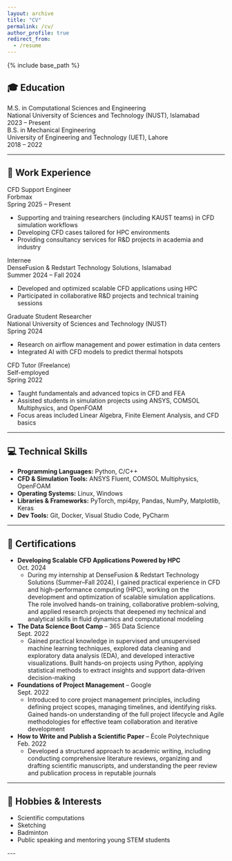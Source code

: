 ```yaml
---
layout: archive
title: "CV"
permalink: /cv/
author_profile: true
redirect_from:
  - /resume
---
```


{% include base_path %}

## <span class="cv-icon">🎓</span> Education

<div class="cv-section">
  <div class="cv-item">
    <div class="cv-item-title">M.S. in Computational Sciences and Engineering</div>
    <div class="cv-item-meta">
      National University of Sciences and Technology (NUST), Islamabad<br>
      <span class="cv-item-date">2023 – Present</span>
    </div>
  </div>

  <div class="cv-item">
    <div class="cv-item-title">B.S. in Mechanical Engineering</div>
    <div class="cv-item-meta">
      University of Engineering and Technology (UET), Lahore<br>
      <span class="cv-item-date">2018 – 2022</span>
    </div>
  </div>
</div>

---

## <span class="cv-icon">💼</span> Work Experience

<div class="cv-section">

  <div class="cv-item">
    <div class="cv-item-title">CFD Support Engineer</div>
    <div class="cv-item-meta">
      Forbmax<br>
      <span class="cv-item-date">Spring 2025 – Present</span>
    </div>
    <ul>
      <li>Supporting and training researchers (including KAUST teams) in CFD simulation workflows</li>
      <li>Developing CFD cases tailored for HPC environments</li>
      <li>Providing consultancy services for R&D projects in academia and industry</li>
    </ul>
  </div>

  <div class="cv-item">
    <div class="cv-item-title">Internee</div>
    <div class="cv-item-meta">
      DenseFusion & Redstart Technology Solutions, Islamabad<br>
      <span class="cv-item-date">Summer 2024 – Fall 2024</span>
    </div>
    <ul>
      <li>Developed and optimized scalable CFD applications using HPC</li>
      <li>Participated in collaborative R&D projects and technical training sessions</li>
    </ul>
  </div>

  <div class="cv-item">
    <div class="cv-item-title">Graduate Student Researcher</div>
    <div class="cv-item-meta">
      National University of Sciences and Technology (NUST)<br>
      <span class="cv-item-date">Spring 2024</span>
    </div>
    <ul>
      <li>Research on airflow management and power estimation in data centers</li>
      <li>Integrated AI with CFD models to predict thermal hotspots</li>
    </ul>
  </div>

  <div class="cv-item">
    <div class="cv-item-title">CFD Tutor (Freelance)</div>
    <div class="cv-item-meta">
      Self-employed<br>
      <span class="cv-item-date">Spring 2022</span>
    </div>
    <ul>
      <li>Taught fundamentals and advanced topics in CFD and FEA</li>
      <li>Assisted students in simulation projects using ANSYS, COMSOL Multiphysics, and OpenFOAM</li>
      <li>Focus areas included Linear Algebra, Finite Element Analysis, and CFD basics</li>
    </ul>
  </div>

</div>

---

## <span class="cv-icon">💻</span> Technical Skills

<div class="cv-section">
  <div class="cv-item">
    <ul>
      <li><strong>Programming Languages:</strong> Python, C/C++</li>
      <li><strong>CFD & Simulation Tools:</strong> ANSYS Fluent, COMSOL Multiphysics, OpenFOAM</li>
      <li><strong>Operating Systems:</strong> Linux, Windows</li>
      <li><strong>Libraries & Frameworks:</strong> PyTorch, mpi4py, Pandas, NumPy, Matplotlib, Keras</li>
      <li><strong>Dev Tools:</strong> Git, Docker, Visual Studio Code, PyCharm</li>
    </ul>
  </div>
</div>

---

## <span class="cv-icon">📜</span> Certifications

<div class="cv-section">
  <div class="cv-item">
    <ul>
      <li><strong>Developing Scalable CFD Applications Powered by HPC</strong><br><span class="cv-item-date">Oct. 2024</span>
	<ul><li>During my internship at DenseFusion & Redstart Technology Solutions (Summer–Fall 2024), I gained practical experience in CFD and high-performance computing (HPC), working on the development and optimization of scalable simulation applications. The role involved hands-on training, collaborative problem-solving, and applied research projects that deepened my technical and analytical skills in fluid dynamics and computational modeling</li></ul>
	</li>
      <li><strong>The Data Science Boot Camp</strong> – 365 Data Science<br><span class="cv-item-date">Sept. 2022</span>
        <ul><li>Gained practical knowledge in supervised and unsupervised machine learning techniques, explored data cleaning and exploratory data analysis (EDA), and developed interactive visualizations. Built hands-on projects using Python, applying statistical methods to extract insights and support data-driven decision-making</li></ul>
      </li>
      <li><strong>Foundations of Project Management</strong> – Google<br><span class="cv-item-date">Sept. 2022</span>
        <ul><li>Introduced to core project management principles, including defining project scopes, managing timelines, and identifying risks. Gained hands-on understanding of the full project lifecycle and Agile methodologies for effective team collaboration and iterative development</li></ul>
      </li>
      <li><strong>How to Write and Publish a Scientific Paper</strong> – École Polytechnique<br><span class="cv-item-date">Feb. 2022</span>
        <ul><li>Developed a structured approach to academic writing, including conducting comprehensive literature reviews, organizing and drafting scientific manuscripts, and understanding the peer review and publication process in reputable journals</li></ul>
      </li>
    </ul>
  </div>
</div>

---

## <span class="cv-icon">🎯</span> Hobbies & Interests

<div class="cv-section">
  <div class="cv-item">
    <ul>
      <li>Scientific computations</li>
      <li>Sketching</li>
      <li>Badminton</li>
      <li>Public speaking and mentoring young STEM students</li>
    </ul>
  </div>
</div>
---
